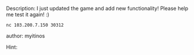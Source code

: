 Description:
I just updated the game and add new functionality! Please help me test it again! :)

`nc 103.200.7.150 30312`

author: myitinos

Hint:
